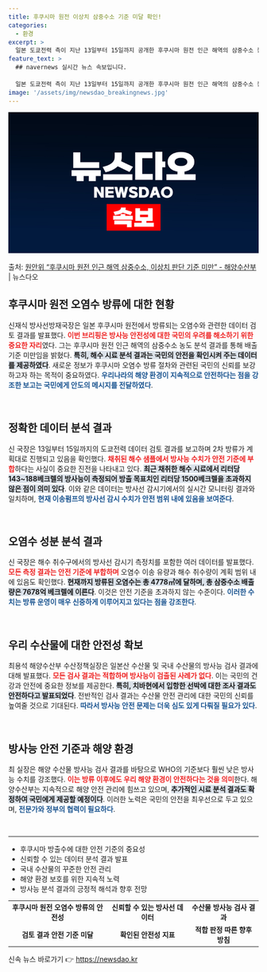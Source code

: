 ```yaml
---
title: 후쿠시마 원전 이상치 삼중수소 기준 미달 확인!
categories:
  - 환경
excerpt: >
  일본 도쿄전력 측이 지난 13일부터 15일까지 공개한 후쿠시마 원전 인근 해역의 삼중수소 농도 분석 결과, …
feature_text: >
  ## navernews 실시간 뉴스 속보입니다.

  일본 도쿄전력 측이 지난 13일부터 15일까지 공개한 후쿠시마 원전 인근 해역의 삼중수소 농도 분석 결과, …
image: '/assets/img/newsdao_breakingnews.jpg'
---
```


![뉴스다오 속보](/assets/img/newsdao_breakingnews.jpg)

<p>출처: <a href="https://newsdao.kr/2172" rel="dofollow">원안위 “후쿠시마 원전 인근 해역 삼중수소, 이상치 판단 기준 미만” - 해양수산부</a> | 뉴스다오</p>

<h2 data-ke-size="size26">후쿠시마 원전 오염수 방류에 대한 현황</h2>

<p data-ke-size="size16">신재식 방사선방재국장은 일본 후쿠시마 원전에서 방류되는 오염수와 관련한 데이터 검토 결과를 발표했다. <b><span style="color: #ee2323;">이번 브리핑은 방사능 안전성에 대한 국민의 우려를 해소하기 위한 중요한 자리</span></b>였다. 그는 후쿠시마 원전 인근 해역의 삼중수소 농도 분석 결과를 통해 배출 기준 미만임을 밝혔다. <b><span style="background-color: #21538527;">특히, 해수 시료 분석 결과는 국민의 안전을 확인시켜 주는 데이터를 제공하였다</span></b>. 새로운 정보가 후쿠시마 오염수 방류 절차와 관련된 국민의 신뢰를 보강하고자 하는 목적이 중요하였다. <b><span style="color: #1a5490;">우리나라의 해양 환경이 지속적으로 안전하다는 점을 강조한 보고는 국민에게 안도의 메시지를 전달하였다</span></b>.</p>

<p data-ke-size="size16">&nbsp;</p>

<h2 data-ke-size="size26">정확한 데이터 분석 결과</h2>

<p data-ke-size="size16">신 국장은 13일부터 15일까지의 도쿄전력 데이터 검토 결과를 보고하며 2차 방류가 계획대로 진행되고 있음을 확인했다. <b><span style="color: #ee2323;">채취된 해수 샘플에서 방사능 수치가 안전 기준에 부합</span></b>하다는 사실이 중요한 진전을 나타내고 있다. <b><span style="background-color: #21538527;">최근 채취한 해수 시료에서 리터당 143~188베크렐의 방사능이 측정되어 방출 목표치인 리터당 1500베크렐을 초과하지 않은 점이 의미 있다</span></b>. 이와 같은 데이터는 방사선 감시기에서의 실시간 모니터링 결과와 일치하며, <b><span style="color: #1a5490;">현재 이송펌프의 방사선 감시 수치가 안전 범위 내에 있음을 보여준다</span></b>.</p>

<p data-ke-size="size16">&nbsp;</p>

<h2 data-ke-size="size26">오염수 성분 분석 결과</h2>

<p data-ke-size="size16">신 국장은 해수 취수구에서의 방사선 감시기 측정치를 포함한 여러 데이터를 발표했다. <b><span style="color: #ee2323;">모든 측정 결과는 안전 기준에 부합하며</span></b> 오염수 이송 유량과 해수 취수량이 계획 범위 내에 있음도 확인했다. <b><span style="background-color: #21538527;">현재까지 방류된 오염수는 총 4778㎥에 달하며, 총 삼중수소 배출량은 7678억 베크렐에 이른다</span></b>. 이것은 안전 기준을 초과하지 않는 수준이다. <b><span style="color: #1a5490;">이러한 수치는 방류 운영이 매우 신중하게 이루어지고 있다는 점을 강조한다</span></b>.</p>

<p data-ke-size="size16">&nbsp;</p>

<h2 data-ke-size="size26">우리 수산물에 대한 안전성 확보</h2>

<p data-ke-size="size16">최용석 해양수산부 수산정책실장은 일본산 수산물 및 국내 수산물의 방사능 검사 결과에 대해 발표했다. <b><span style="color: #ee2323;">모든 검사 결과는 적합하며 방사능이 검출된 사례가 없다</span></b>. 이는 국민의 건강과 안전에 중요한 정보를 제공한다. <b><span style="background-color: #21538527;">특히, 치바현에서 입항한 선박에 대한 조사 결과도 안전하다고 발표되었다</span></b>. 전반적인 검사 결과는 수산물 안전 관리에 대한 국민의 신뢰를 높여줄 것으로 기대된다. <b><span style="color: #1a5490;">따라서 방사능 안전 문제는 더욱 심도 있게 다뤄질 필요가 있다</span></b>.</p>

<p data-ke-size="size16">&nbsp;</p>

<h2 data-ke-size="size26">방사능 안전 기준과 해양 환경</h2>

<p data-ke-size="size16">최 실장은 해양 수산물 방사능 검사 결과를 바탕으로 WHO의 기준보다 훨씬 낮은 방사능 수치를 강조했다. <b><span style="color: #ee2323;">이는 방류 이후에도 우리 해양 환경이 안전하다는 것을 의미</span></b>한다. 해양수산부는 지속적으로 해양 안전 관리에 힘쓰고 있으며, <b><span style="background-color: #21538527;">추가적인 시료 분석 결과도 확정하여 국민에게 제공할 예정이다</span></b>. 이러한 노력은 국민의 안전을 최우선으로 두고 있으며, <b><span style="color: #1a5490;">전문가와 정부의 협력이 필요하다</span></b>.</p>

<p data-ke-size="size16">&nbsp;</p>

<hr>
<ul>
<li>후쿠시마 방출수에 대한 안전 기준의 중요성</li>
<li>신뢰할 수 있는 데이터 분석 결과 발표</li>
<li>국내 수산물의 꾸준한 안전 관리</li>
<li>해양 환경 보호를 위한 지속적 노력</li>
<li>방사능 분석 결과의 긍정적 해석과 향후 전망</li>
</ul>
<table style="width: 100%; border-collapse: collapse;">
<tr>
<td style="text-align: center; height: 17px;"><b>후쿠시마 원전 오염수 방류의 안전성</b></td>
<td style="text-align: center; height: 17px;"><b>신뢰할 수 있는 방사선 데이터</b></td>
<td style="text-align: center; height: 17px;"><b>수산물 방사능 검사 결과</b></td>
</tr>
<tr>
<td style="text-align: center; height: 17px;"><b>검토 결과 안전 기준 미달</b></td>
<td style="text-align: center; height: 17px;"><b>확인된 안전성 지표</b></td>
<td style="text-align: center; height: 17px;"><b>적합 판정 따른 향후 방침</b></td>
</tr>
</table>
<p data-ke-size="size16"></p> 

신속 뉴스 바로가기 👉 <a href="https://newsdao.kr" rel="dofollow">https://newsdao.kr</a>


